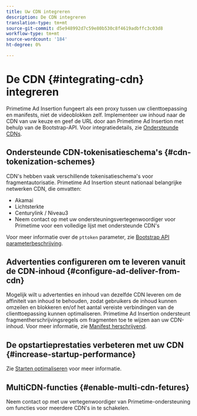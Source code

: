 ```yaml
---
title: Uw CDN integreren
description: De CDN integreren
translation-type: tm+mt
source-git-commit: d5e948992d7c59e80b530c8f4619adbffc3c03d8
workflow-type: tm+mt
source-wordcount: '184'
ht-degree: 0%

---
```



# De CDN {#integrating-cdn} integreren

Primetime Ad Insertion fungeert als een proxy tussen uw clienttoepassing en manifests, niet de videoblokken zelf. Implementeer uw inhoud naar de CDN van uw keuze en geef de URL door aan Primetime Ad Insertion met behulp van de Bootstrap-API. Voor integratiedetails, zie [Ondersteunde CDNs](/help/primetime-ad-insertion/technical-reference/supported-cdns.md).

## Ondersteunde CDN-tokenisatieschema&#39;s {#cdn-tokenization-schemes}

CDN&#39;s hebben vaak verschillende tokenisatieschema&#39;s voor fragmentautorisatie. Primetime Ad Insertion steunt nationaal belangrijke netwerken CDN, die omvatten:

* Akamai
* Lichtsterkte
* Centurylink / Niveau3
* Neem contact op met uw ondersteuningsvertegenwoordiger voor Primetime voor een volledige lijst met ondersteunde CDN&#39;s

Voor meer informatie over de `pttoken` parameter, zie [Bootstrap API parameterbeschrijving](/help/primetime-ad-insertion/technical-reference/bootstrap-api.md#parameter-description).

## Advertenties configureren om te leveren vanuit de CDN-inhoud {#configure-ad-deliver-from-cdn}

Mogelijk wilt u advertenties en inhoud van dezelfde CDN leveren om de affiniteit van inhoud te behouden, zodat gebruikers de inhoud kunnen omzeilen en blokkeren en/of het aantal vereiste verbindingen van de clienttoepassing kunnen optimaliseren. Primetime Ad Insertion ondersteunt fragmentherschrijvingsregels om fragmenten toe te wijzen aan uw CDN-inhoud. Voor meer informatie, zie [Manifest herschrijvend](/help/primetime-ad-insertion/technical-reference/manifest-rewriting.md).

## De opstartieprestaties verbeteren met uw CDN {#increase-startup-performance}

Zie [Starten optimaliseren](/help/primetime-ad-insertion/best-practices/optimize-video-startup-time.md) voor meer informatie.

## MultiCDN-functies {#enable-multi-cdn-fetures}

Neem contact op met uw vertegenwoordiger van Primetime-ondersteuning om functies voor meerdere CDN&#39;s in te schakelen.
